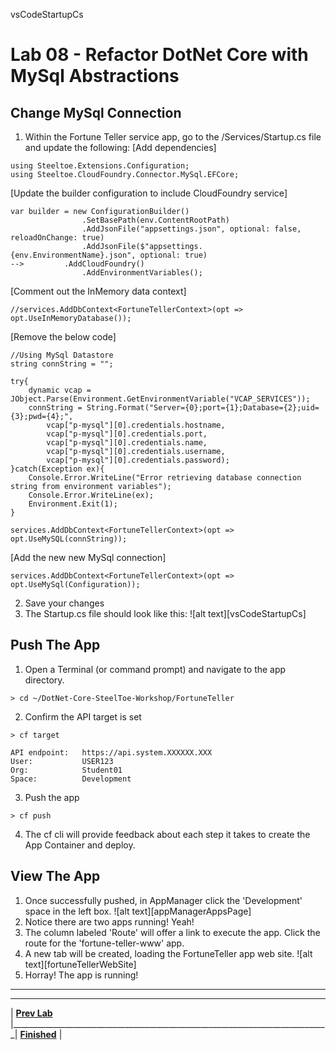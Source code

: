[appmanager-service-registry]: img/appmanager-service-registry.png " "
vsCodeStartupCs

# Lab 08 - Refactor DotNet Core with MySql Abstractions

## Change MySql Connection
1. Within the Fortune Teller service app, go to the /Services/Startup.cs file and update the following:
[Add dependencies]
```
using Steeltoe.Extensions.Configuration;
using Steeltoe.CloudFoundry.Connector.MySql.EFCore;
```
[Update the builder configuration to include CloudFoundry service]
```
var builder = new ConfigurationBuilder()
				.SetBasePath(env.ContentRootPath)
				.AddJsonFile("appsettings.json", optional: false, reloadOnChange: true)
				.AddJsonFile($"appsettings.{env.EnvironmentName}.json", optional: true)
-->			.AddCloudFoundry()
				.AddEnvironmentVariables();
```
[Comment out the InMemory data context]
```
//services.AddDbContext<FortuneTellerContext>(opt => opt.UseInMemoryDatabase());
```
[Remove the below code]
```
//Using MySql Datastore
string connString = "";

try{
	dynamic vcap = JObject.Parse(Environment.GetEnvironmentVariable("VCAP_SERVICES"));
	connString = String.Format("Server={0};port={1};Database={2};uid={3};pwd={4};",
		vcap["p-mysql"][0].credentials.hostname,
		vcap["p-mysql"][0].credentials.port,
		vcap["p-mysql"][0].credentials.name,
		vcap["p-mysql"][0].credentials.username,
		vcap["p-mysql"][0].credentials.password);
}catch(Exception ex){
	Console.Error.WriteLine("Error retrieving database connection string from environment variables");
	Console.Error.WriteLine(ex);
	Environment.Exit(1);
}

services.AddDbContext<FortuneTellerContext>(opt => opt.UseMySQL(connString));
```
[Add the new new MySql connection]
```
services.AddDbContext<FortuneTellerContext>(opt => opt.UseMySql(Configuration));
```
2. Save your changes
3. The Startup.cs file should look like this:
![alt text][vsCodeStartupCs]

## Push The App
1. Open a Terminal (or command prompt) and navigate to the app directory.
```
> cd ~/DotNet-Core-SteelToe-Workshop/FortuneTeller
```
2. Confirm the API target is set
```
> cf target

API endpoint:   https://api.system.XXXXXX.XXX
User:           USER123
Org:            Student01
Space:          Development
```
3. Push the app
```
> cf push
```
4. The cf cli will provide feedback about each step it takes to create the App Container and deploy.

## View The App
1. Once successfully pushed, in AppManager click the 'Development' space in the left box.
![alt text][appManagerAppsPage]
2. Notice there are two apps running! Yeah!
3. The column labeled 'Route' will offer a link to execute the app. Click the route for the 'fortune-teller-www' app.
4. A new tab will be created, loading the FortuneTeller app web site.
![alt text][fortuneTellerWebSite]
5. Horray! The app is running!


___

___
| **[Prev Lab](../Lab-07/README.md)** |_______________________________________________________________________________| **[Finished](../../README.md)** |